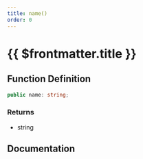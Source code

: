 ```yaml
---
title: name()
order: 0
---
```


# {{ $frontmatter.title }}

<!--@include: ./name_partial_header.md-->

## Function Definition

```ts
public name: string;
```

### Returns

* string

## Documentation

<!--@include: ./name_partial_footer.md-->
